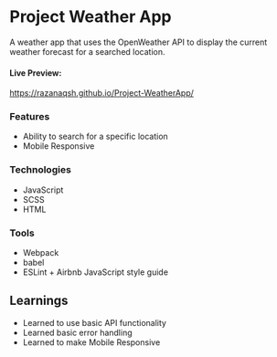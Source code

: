 # Project Weather App

 <p>A weather app that uses the OpenWeather API to display the current weather forecast for a searched location.</p>

#### Live Preview:

https://razanaqsh.github.io/Project-WeatherApp/

### Features

- Ability to search for a specific location
- Mobile Responsive

### Technologies

- JavaScript
- SCSS
- HTML

### Tools

- Webpack
- babel
- ESLint + Airbnb JavaScript style guide

## Learnings

- Learned to use basic API functionality
- Learned basic error handling
- Learned to make Mobile Responsive
